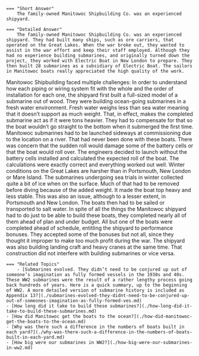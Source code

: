 
    === "Short Answer"
        The family-owned Manitowoc Shipbuilding Co. was an experienced shipyard.

    === "Detailed Answer"
        The family-owned Manitowoc Shipbuilding Co. was an experienced shipyard. They had built many ships, such as ore carriers, that operated on the Great Lakes. When the war broke out, they wanted to assist in the war effort and keep their staff employed. Although they had no experience building submarines, and originally turned down the project, they worked with Electric Boat in New London to prepare. They then built 28 submarines as a subsidiary of Electric Boat. The sailors in Manitowoc boats really appreciated the high quality of the work.
Manitowoc Shipbuilding faced multiple challenges:
In order to understand how each piping or wiring system fit with the whole and the order of installation for each one, the shipyard first built a full-sized model of a submarine out of wood.
They were building ocean-going submarines in a fresh water environment. Fresh water weighs less than sea water meaning that it doesn’t support as much weight. That, in effect, makes the completed submarine act as if it were tons heavier. They had to compensate for that so the boat wouldn’t go straight to the bottom when it submerged the first time.
Manitowoc submarines had to be launched sideways at commissioning due to the location on a river. That had never been done with these boats. There was concern that the sudden roll would damage some of the battery cells or that the boat would roll over. The engineers decided to launch without the battery cells installed and calculated the expected roll of the boat. The calculations were exactly correct and everything worked out well.
Winter conditions on the Great Lakes are harsher than in Portsmouth, New London or Mare Island. The submarines undergoing sea trials in winter collected quite a bit of ice when on the surface. Much of that had to be removed before diving because of the added weight. It made the boat top heavy and less stable. This was also an issue, although to a lesser extent, in Portsmouth and New London.
The boats then had to be sailed or transported to salt water.
In spite of all the things the Manitowoc shipyard had to do just to be able to build these boats, they completed nearly all of them ahead of plan and under budget. All but one of the boats were completed ahead of schedule, entitling the shipyard to performance bonuses. They accepted some of the bonuses but not all, since they thought it improper to make too much profit during the war.
The shipyard was also building landing craft and heavy cranes at the same time. That construction did not interfere with building submarines or vice versa.

    === "Related Topics"
        - [Submarines evolved. They didn’t need to be conjured up out of someone’s imagination as fully formed vessels in the 1930s and 40s. These WW2 submarines were the result of a rather lengthy process going back hundreds of years. Here is a quick summary, up to the beginning of WW2. A more detailed version of submarine history is included as Appendix 13?](./submarines-evolved-they-didnt-need-to-be-conjured-up-out-of-someones-imagination-as-fully-formed-ves.md)
    - [How long did it take to build these submarines?](./how-long-did-it-take-to-build-these-submarines.md)
    - [How did Manitowoc get the boats to the ocean?](./how-did-manitowoc-get-the-boats-to-the-ocean.md)
    - [Why was there such a difference in the numbers of boats built in each yard?](./why-was-there-such-a-difference-in-the-numbers-of-boats-built-in-each-yard.md)
    - [How big were our submarines in WW2?](./how-big-were-our-submarines-in-ww2.md)
